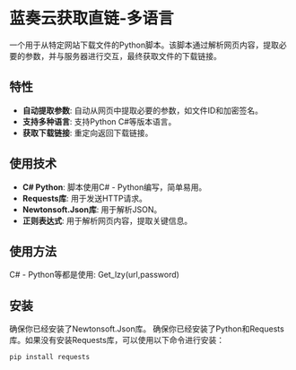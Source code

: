 # 蓝奏云获取直链-多语言
 
一个用于从特定网站下载文件的Python脚本。该脚本通过解析网页内容，提取必要的参数，并与服务器进行交互，最终获取文件的下载链接。
 
## 特性
 
- **自动提取参数**: 自动从网页中提取必要的参数，如文件ID和加密签名。
- **支持多种语言**: 支持Python C#等版本语言。
- **获取下载链接**: 重定向返回下载链接。
 
## 使用技术
 
- **C# Python**: 脚本使用C# - Python编写，简单易用。
- **Requests库**: 用于发送HTTP请求。
- **Newtonsoft.Json库**: 用于解析JSON。
- **正则表达式**: 用于解析网页内容，提取关键信息。

## 使用方法
C# - Python等都是使用: Get_lzy(url,password)
## 安装

确保你已经安装了Newtonsoft.Json库。
确保你已经安装了Python和Requests库。如果没有安装Requests库，可以使用以下命令进行安装：
```bash
pip install requests

